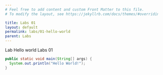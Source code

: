 ```yaml
---
# Feel free to add content and custom Front Matter to this file.
# To modify the layout, see https://jekyllrb.com/docs/themes/#overriding-theme-defaults

title: Labs 01
layout: default
permalink: labs/01-hello-world
parent: Labs
---
```

Lab Hello world Labs 01
```java
public static void main(String[] args) {
  System.out.println("Hello World!");
}
```
